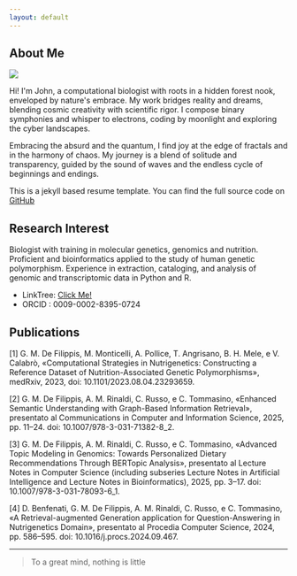 ```yaml
---
layout: default
---
```


## About Me

<img class="profile-picture" src="https://avatars.githubusercontent.com/u/116732521?v=4">

Hi! I'm John, a computational biologist with roots in a hidden forest nook, enveloped by nature's embrace. My work bridges reality and dreams, blending cosmic creativity with scientific rigor. I compose binary symphonies and whisper to electrons, coding by moonlight and exploring the cyber landscapes.

Embracing the absurd and the quantum, I find joy at the edge of fractals and in the harmony of chaos. My journey is a blend of solitude and transparency, guided by the sound of waves and the endless cycle of beginnings and endings.

This is a jekyll based resume template. You can find the full source code on [GitHub](https://github.com/bk2dcradle/researcher)

## Research Interest

Biologist with training in molecular genetics, genomics and nutrition. Proficient and bioinformatics applied to the study of human genetic polymorphism. Experience in extraction, cataloging, and analysis of genomic and transcriptomic data in Python and R.

- LinkTree: [Click Me!](https://linktr.ee/johndef64)
- ORCID : 0009-0002-8395-0724


## Publications

[1] G. M. De Filippis, M. Monticelli, A. Pollice, T. Angrisano, B. H. Mele, e V. Calabrò, «Computational Strategies in Nutrigenetics: Constructing a Reference Dataset of Nutrition-Associated Genetic Polymorphisms», medRxiv, 2023, doi: 10.1101/2023.08.04.23293659.

[2] G. M. De Filippis, A. M. Rinaldi, C. Russo, e C. Tommasino, «Enhanced Semantic Understanding with Graph-Based Information Retrieval», presentato al Communications in Computer and Information Science, 2025, pp. 11–24. doi: 10.1007/978-3-031-71382-8_2.

[3] G. M. De Filippis, A. M. Rinaldi, C. Russo, e C. Tommasino, «Advanced Topic Modeling in Genomics: Towards Personalized Dietary Recommendations Through BERTopic Analysis», presentato al Lecture Notes in Computer Science (including subseries Lecture Notes in Artificial Intelligence and Lecture Notes in Bioinformatics), 2025, pp. 3–17. doi: 10.1007/978-3-031-78093-6_1.

[4] D. Benfenati, G. M. De Filippis, A. M. Rinaldi, C. Russo, e C. Tommasino, «A Retrieval-augmented Generation application for Question-Answering in Nutrigenetics Domain», presentato al Procedia Computer Science, 2024, pp. 586–595. doi: 10.1016/j.procs.2024.09.467.
<!--  -->
<!--
## Typography

This is a [link](http://google.com). Something *italics* and something **bold**.

Here is a table

Year | Award | Category
-----|-------|--------
2014 | Emmy  | Won Outstanding Lead Actor in a miniseries or a movie
2015 | BAFTA | Nominated for Best Leading Actor for Sherlock
2014 | Satellite | Won Best Actor miniseries or television film

Here is a horizontal rule
-->
---

<!--  Here is a blockquote -->

> To a great mind, nothing is little

<!--  
## References

* Foo Bar: Head of Department, Placeholder Names, Lorem
* John Doe: Associate Professor, Department of Computer Science, Ipsum
-->
